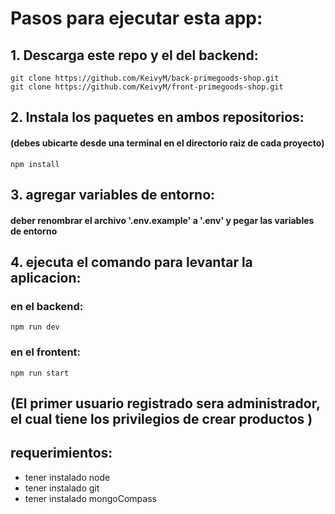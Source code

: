 # Pasos para ejecutar esta app:

## 1. Descarga este repo y el del backend:

```
git clone https://github.com/KeivyM/back-primegoods-shop.git
git clone https://github.com/KeivyM/front-primegoods-shop.git
```

## 2. Instala los paquetes en ambos repositorios:

#### (debes ubicarte desde una terminal en el directorio raiz de cada proyecto)

```
npm install
```

## 3. agregar variables de entorno:

#### deber renombrar el archivo '.env.example' a '.env' y pegar las variables de entorno

## 4. ejecuta el comando para levantar la aplicacion:

### en el backend:

```
npm run dev
```

### en el frontent:

```
npm run start
```

## (El primer usuario registrado sera administrador, el cual tiene los privilegios de crear productos )

## requerimientos:

- tener instalado node
- tener instalado git
- tener instalado mongoCompass
